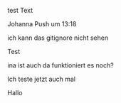 test
Text

Johanna Push um 13:18

ich kann das gitignore nicht sehen

Test


ina ist auch da
funktioniert es noch?


Ich teste jetzt auch mal



Hallo